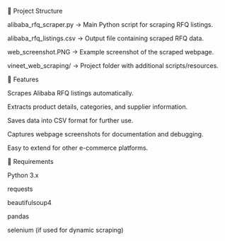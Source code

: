 📂 Project Structure

alibaba_rfq_scraper.py → Main Python script for scraping RFQ listings.

alibaba_rfq_listings.csv → Output file containing scraped RFQ data.

web_screenshot.PNG → Example screenshot of the scraped webpage.

vineet_web_scraping/ → Project folder with additional scripts/resources.

🚀 Features

Scrapes Alibaba RFQ listings automatically.

Extracts product details, categories, and supplier information.

Saves data into CSV format for further use.

Captures webpage screenshots for documentation and debugging.

Easy to extend for other e-commerce platforms.

🔧 Requirements

Python 3.x

requests

beautifulsoup4

pandas

selenium (if used for dynamic scraping)
